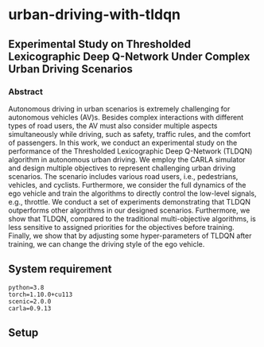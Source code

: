 # urban-driving-with-tldqn
## Experimental Study on Thresholded Lexicographic Deep Q-Network Under Complex Urban Driving Scenarios
### Abstract
Autonomous driving in urban scenarios is extremely challenging for autonomous vehicles (AV)s. Besides complex interactions with different types of road users, the AV must also consider multiple aspects simultaneously while driving, such as safety, traffic rules, and the comfort of passengers. In this work, we conduct an experimental study on the performance of the Thresholded Lexicographic Deep Q-Network (TLDQN) algorithm in autonomous urban driving. We employ the CARLA simulator and design multiple objectives to represent challenging urban driving scenarios. The scenario includes various road users, i.e., pedestrians, vehicles, and cyclists. Furthermore, we consider the full dynamics of the ego vehicle and train the algorithms to directly control the low-level signals, e.g., throttle. We conduct a set of experiments demonstrating that TLDQN outperforms other algorithms in our designed scenarios. Furthermore, we show that TLDQN, compared to the traditional multi-objective algorithms, is less sensitive to assigned priorities for the objectives before training. Finally, we show that by adjusting some hyper-parameters of TLDQN after training, we can change the driving style of the ego vehicle.
## System requirement
```
python=3.8
torch=1.10.0+cu113
scenic=2.0.0
carla=0.9.13
```
## Setup

